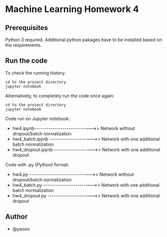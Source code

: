 # Machine Learning Homework 4
## Prerequisites
Python 3 required.
Additional python pakages have to be installed based on the requirements.

## Run the code
To check the running history:
```
cd to the project directory
jupyter notebook
```
Alternatively, to completely run the code once again:
```
cd to the project directory
jupyter notebook
```

Code run on Jupyter notebook:
* hw4.ipynb---------------------------->> Network without dropout/batch normalization
* hw4_batch.ipynb --------------------->> Network with one additional batch normalization
* hw4_dropout.ipynb ------------------->> Network with one additional dropout

Code with .py (Python) format:
* hw4.py ------------------------------>> Network without dropout/batch normalization
* hw4_batch.py ------------------------>> Network with one additional batch normalization
* hw4_dropout.py ---------------------->> Network with one additional dropout

## Author
* @yaooo
